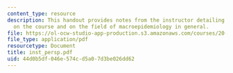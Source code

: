 ```yaml
---
content_type: resource
description: This handout provides notes from the instructor detailing his perspective
  on the course and on the field of macroepidemiology in general.
file: https://ol-ocw-studio-app-production.s3.amazonaws.com/courses/20-102-macroepidemiology-be-102-spring-2005/44d0b5df046e574cd5a07d3be026dd62_inst_persp.pdf
file_type: application/pdf
resourcetype: Document
title: inst_persp.pdf
uid: 44d0b5df-046e-574c-d5a0-7d3be026dd62
---
```

